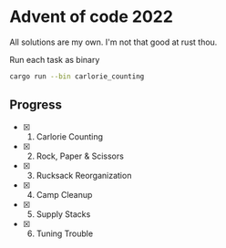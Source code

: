 # Advent of code 2022

All solutions are my own. I'm not that good at rust thou.

Run each task as binary
```bash
cargo run --bin carlorie_counting
```

## Progress
- [x] 1. Carlorie Counting
- [x] 2. Rock, Paper & Scissors
- [x] 3. Rucksack Reorganization
- [x] 4. Camp Cleanup
- [x] 5. Supply Stacks
- [x] 6. Tuning Trouble